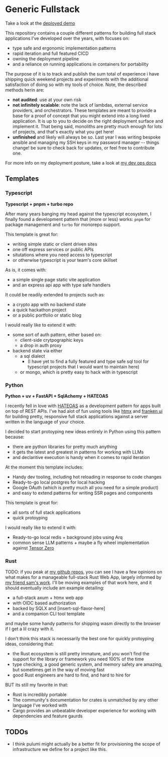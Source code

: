 # Generic Fullstack

Take a look at the [deployed demo](https://generic.krondor.org)

This repository contains a couple different patterns for building full stack applications I've developed over the years, with focuses on:
- type safe and ergonomic implementation patterns
- rapid iteration and full featured CICD
- owning the deployment pipeline
- and a reliance on running applications in containers for portability

The purpose of it is to track and publish the sum total of experience i have shipping
 quick weekend projects and experiments with the additional satisfaction of doing so
 with my tools of choice. Note, the described methods herin are:
 - **not audited**: use at your own risk
 - **not infinitely scalable**: note the lack of lambdas, external service providers, and orchestrators.
    These templates are meant to provide a base for a proof of concept that you might extend into a long lived
    application. It is up to you to decide on the right deployment surface and implement it. That being
    said, monoliths are pretty much enough for lots of projects, and that's exactly what you get here!
- **unfinished** and likely will always be so. Last year I was writing bespoke ansible and managing my SSH
    keys in my password manager -- things change! be sure to check back for updates, or feel free to contribute one.

For more info on my deployment posture, take a look at [my dev ops docs](./docs/dev-ops/index.md)

## Templates

### Typescript

**Typescript + pnpm + turbo repo**

After many years banging my head against the typescript ecosystem, I finally found a development
 pattern that (more or less) works: `pnpm` for package management and `turbo` for monorepo support.

This template is great for:
- writing simple static or client driven sites
- one off express services or public APIs
- situtations where you need access to typescript
- or otherwise typescript is your team's core skillset

As is, it comes with:
- a simple single page static vite application
- and an express api app with type safe handlers

It could be readily extended to projects such as:
- a crypto app with no backend state
- a quick hackathon project
- or a public portfolio or static blog

I would really like to extend it with:
- some sort of auth pattern, either based on:
   - client-side crytpographic keys
   - a drop in auth proxy
- backend state via either 
    - a sql dialect 
        - (I have yet to find a fully featured and type safe sql tool for typescript projects that I would want to maintain here)
    - or mongo, which is pretty easy to hack with in typescript

### Python

**Python + uv + FastAPI + SqlAchemy + HATEOAS**

I recently fell in love with [HATEOAS](https://en.wikipedia.org/wiki/HATEOAS) as a development pattern 
 for apps built on top of REST APIs. I've had alot of fun using tools like [htmx](https://htmx.org/) and [franken ui](https://franken-ui.dev)
 for building pretty, responsive full stack applications against a server written in the language of your choice.

I decided to start protoyping new ideas entirely in Python using this pattern because:
- there are python libraries for pretty much anything
- it gets the latest and greatest in patterns for working with LLMs
- and declaritive execution is handy when it comes to rapid iteration

At the moment this template includes:
- Handy dev tooling, including hot reloading in response to code changes
- Ready-to-go local postgres for local hacking
- Google OAuth (which is pretty much all you need for a simple product)
- and easy to extend patterns for writing SSR pages and components

This template is great for:
- all sorts of full stack applications
- quick protoyping

I would really like to extend it with:
- Ready-to-go local redis + background jobs using Arq
- common sense LLM patterns + maybe a fly wheel implementation against [Tensor Zero](https://www.tensorzero.com/)

### Rust

TODO: 
if you peak at [my github repos](https://github.com/amiller68?tab=repositories), you can see I have a few opinions on what makes for a manageable full-stack Rust Web App, largely informed by [my friend sam's work](https://github.com/sstelfox/web-app-template). I'll be moving examples of that work here, and it should eventually include am example detailing:
- a full-stack axum + htmx web app
- with OIDC based authorization
- backed by SQLX and [insert-sql-flavor-here]
- and a companion CLI tool template

and maybe some handy patterns for shipping wasm directly to the browser if I get a lil crazy with it.

I don't think this stack is necessarily the best one for quickly protoyping ideas, considering that:
- the Rust ecosystem is still pretty immature, and you won't find the support for the library or framework you need 100% of the time
- type checking, a good generic system, and memory safety are amazing, but sometimes get in the way of moving fast
- good Rust engineers are hard to find, and hard to hire for

BUT its still my favorite in that:
- Rust is incredibly portable
- The community's documentation for crates is unmatched by any other language I've worked with
- Cargo provides an unbeatable developer experience for working with dependencies and feature gaurds


## TODOs

- I think pulumi might actually be a better fit for provisioning the scope of infrastructure we define for a project like this.
